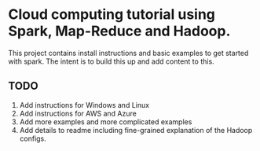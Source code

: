 # Cloud computing tutorial using Spark, Map-Reduce and Hadoop.

This project contains install instructions and basic examples to get started with spark. 
The intent is to build this up and add content to this.

## TODO
1. Add instructions for Windows and Linux
2. Add instructions for AWS and Azure
3. Add more examples and more complicated examples
4. Add details to readme including fine-grained explanation of the Hadoop configs.
